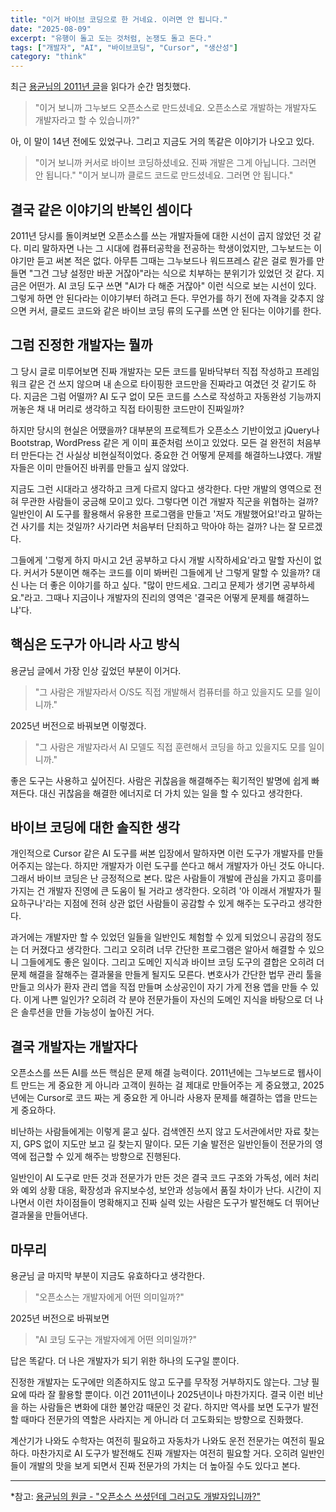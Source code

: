 ```yaml
---
title: "이거 바이브 코딩으로 한 거네요. 이러면 안 됩니다."
date: "2025-08-09"
excerpt: "유행이 돌고 도는 것처럼, 논쟁도 돌고 돈다."
tags: ["개발자", "AI", "바이브코딩", "Cursor", "생산성"]
category: "think"
---
```


최근 [용균님의 2011년 글](https://edykim.com/ko/post/you-used-open-source-and-are-you-a-developer/?fbclid=IwY2xjawMAsuRleHRuA2FlbQIxMQABHrTmm2df4SQCRsWaQGK4D2oT2F5s9LN12KUWmoEAnT944YdQZEdWSnkDF-ZV_aem__vn2NM6uJRPQ204UdM0eFA)을 읽다가 순간 멈칫했다.

> "이거 보니까 그누보드 오픈소스로 만드셨네요. 오픈소스로 개발하는 개발자도 개발자라고 할 수 있습니까?"

아, 이 말이 14년 전에도 있었구나. 그리고 지금도 거의 똑같은 이야기가 나오고 있다.

> "이거 보니까 커서로 바이브 코딩하셨네요. 진짜 개발은 그게 아닙니다. 그러면 안 됩니다."
> "이거 보니까 클로드 코드로 만드셨네요. 그러면 안 됩니다."

## 결국 같은 이야기의 반복인 셈이다

2011년 당시를 돌이켜보면 오픈소스를 쓰는 개발자들에 대한 시선이 곱지 않았던 것 같다. 미리 말하자면 나는 그 시대에 컴퓨터공학을 전공하는 학생이었지만, 그누보드는 이야기만 듣고 써본 적은 없다. 아무튼 그때는 그누보드나 워드프레스 같은 걸로 뭔가를 만들면 "그건 그냥 설정만 바꾼 거잖아"라는 식으로 치부하는 분위기가 있었던 것 같다. 지금은 어떤가. AI 코딩 도구 쓰면 "AI가 다 해준 거잖아" 이런 식으로 보는 시선이 있다. 그렇게 하면 안 된다라는 이야기부터 하려고 든다. 무언가를 하기 전에 자격을 갖추지 않으면 커서, 클로드 코드와 같은 바이브 코딩 류의 도구를 쓰면 안 된다는 이야기를 한다.

## 그럼 진정한 개발자는 뭘까

그 당시 글로 미루어보면 진짜 개발자는 모든 코드를 밑바닥부터 직접 작성하고 프레임워크 같은 건 쓰지 않으며 내 손으로 타이핑한 코드만을 진짜라고 여겼던 것 같기도 하다. 지금은 그럼 어떨까? AI 도구 없이 모든 코드를 스스로 작성하고 자동완성 기능까지 꺼놓은 채 내 머리로 생각하고 직접 타이핑한 코드만이 진짜일까?

하지만 당시의 현실은 어땠을까? 대부분의 프로젝트가 오픈소스 기반이었고 jQuery나 Bootstrap, WordPress 같은 게 이미 표준처럼 쓰이고 있었다. 모든 걸 완전히 처음부터 만든다는 건 사실상 비현실적이었다. 중요한 건 어떻게 문제를 해결하느냐였다. 개발자들은 이미 만들어진 바퀴를 만들고 싶지 않았다.

지금도 그런 시대라고 생각하고 크게 다르지 않다고 생각한다. 다만 개발의 영역으로 전혀 무관한 사람들이 궁금해 모이고 있다. 그렇다면 이건 개발자 직군을 위협하는 걸까? 일반인이 AI 도구를 활용해서 유용한 프로그램을 만들고 '저도 개발했어요!'라고 말하는 건 사기를 치는 것일까? 사기라면 처음부터 단죄하고 막아야 하는 걸까? 나는 잘 모르겠다.

그들에게 '그렇게 하지 마시고 2년 공부하고 다시 개발 시작하세요'라고 말할 자신이 없다. 커서가 5분이면 해주는 코드를 이미 봐버린 그들에게 난 그렇게 말할 수 있을까? 대신 나는 더 좋은 이야기를 하고 싶다. "많이 만드세요. 그리고 문제가 생기면 공부하세요."라고. 그때나 지금이나 개발자의 진리의 영역은 '결국은 어떻게 문제를 해결하느냐'다.

## 핵심은 도구가 아니라 사고 방식

용균님 글에서 가장 인상 깊었던 부분이 이거다.

> "그 사람은 개발자라서 O/S도 직접 개발해서 컴퓨터를 하고 있을지도 모를 일이니까."

2025년 버전으로 바꿔보면 이렇겠다.

> "그 사람은 개발자라서 AI 모델도 직접 훈련해서 코딩을 하고 있을지도 모를 일이니까."

좋은 도구는 사용하고 싶어진다. 사람은 귀찮음을 해결해주는 획기적인 발명에 쉽게 빠져든다. 대신 귀찮음을 해결한 에너지로 더 가치 있는 일을 할 수 있다고 생각한다.

## 바이브 코딩에 대한 솔직한 생각

개인적으로 Cursor 같은 AI 도구를 써본 입장에서 말하자면 이런 도구가 개발자를 만들어주지는 않는다. 하지만 개발자가 이런 도구를 쓴다고 해서 개발자가 아닌 것도 아니다. 그래서 바이브 코딩은 난 긍정적으로 본다. 많은 사람들이 개발에 관심을 가지고 흥미를 가지는 건 개발자 진영에 큰 도움이 될 거라고 생각한다. 오히려 '아 이래서 개발자가 필요하구나'라는 지점에 전혀 상관 없던 사람들이 공감할 수 있게 해주는 도구라고 생각한다.

과거에는 개발자만 할 수 있었던 일들을 일반인도 체험할 수 있게 되었으니 공감의 정도는 더 커졌다고 생각한다. 그리고 오히려 너무 간단한 프로그램은 알아서 해결할 수 있으니 그들에게도 좋은 일이다. 그리고 도메인 지식과 바이브 코딩 도구의 결합은 오히려 더 문제 해결을 잘해주는 결과물을 만들게 될지도 모른다. 변호사가 간단한 법무 관리 툴을 만들고 의사가 환자 관리 앱을 직접 만들며 소상공인이 자기 가게 전용 앱을 만들 수 있다. 이게 나쁜 일인가? 오히려 각 분야 전문가들이 자신의 도메인 지식을 바탕으로 더 나은 솔루션을 만들 가능성이 높아진 거다.

## 결국 개발자는 개발자다

오픈소스를 쓰든 AI를 쓰든 핵심은 문제 해결 능력이다. 2011년에는 그누보드로 웹사이트 만드는 게 중요한 게 아니라 고객이 원하는 걸 제대로 만들어주는 게 중요했고, 2025년에는 Cursor로 코드 짜는 게 중요한 게 아니라 사용자 문제를 해결하는 앱을 만드는 게 중요하다.

비난하는 사람들에게는 이렇게 묻고 싶다. 검색엔진 쓰지 않고 도서관에서만 자료 찾는지, GPS 없이 지도만 보고 길 찾는지 말이다. 모든 기술 발전은 일반인들이 전문가의 영역에 접근할 수 있게 해주는 방향으로 진행된다.

일반인이 AI 도구로 만든 것과 전문가가 만든 것은 결국 코드 구조와 가독성, 에러 처리와 예외 상황 대응, 확장성과 유지보수성, 보안과 성능에서 품질 차이가 난다. 시간이 지나면서 이런 차이점들이 명확해지고 진짜 실력 있는 사람은 도구가 발전해도 더 뛰어난 결과물을 만들어낸다.

## 마무리

용균님 글 마지막 부분이 지금도 유효하다고 생각한다.

> "오픈소스는 개발자에게 어떤 의미일까?"

2025년 버전으로 바꿔보면

> "AI 코딩 도구는 개발자에게 어떤 의미일까?"

답은 똑같다. 더 나은 개발자가 되기 위한 하나의 도구일 뿐이다.

진정한 개발자는 도구에만 의존하지도 않고 도구를 무작정 거부하지도 않는다. 그냥 필요에 따라 잘 활용할 뿐이다. 이건 2011년이나 2025년이나 마찬가지다. 결국 이런 비난을 하는 사람들은 변화에 대한 불안감 때문인 것 같다. 하지만 역사를 보면 도구가 발전할 때마다 전문가의 역할은 사라지는 게 아니라 더 고도화되는 방향으로 진화했다.

계산기가 나와도 수학자는 여전히 필요하고 자동차가 나와도 운전 전문가는 여전히 필요하다. 마찬가지로 AI 도구가 발전해도 진짜 개발자는 여전히 필요할 거다. 오히려 일반인들이 개발의 맛을 보게 되면서 진짜 전문가의 가치는 더 높아질 수도 있다고 본다.

---

\*참고: [용균님의 원글 - "오픈소스 쓰셨던데 그러고도 개발자입니까?"](https://edykim.com/ko/post/you-used-open-source-and-are-you-a-developer/?fbclid=IwY2xjawMAsuRleHRuA2FlbQIxMQ)
